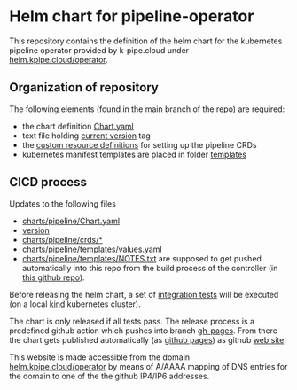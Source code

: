 # Helm chart for pipeline-operator

This repository contains the definition of the helm chart for the kubernetes pipeline operator provided by k-pipe.cloud under [helm.kpipe.cloud/operator](https://helm.kpipe.cloud/operator).

## Organization of repository 

The following elements (found in the main branch of the repo) are required:

 - the chart definition [Chart.yaml](./charts/pipeline/Chart.yaml)
 - text file holding [current version](./version) tag
 - the [custom resource definitions](./charts/pipeline/crds) for setting up the pipeline CRDs  
 - kubernetes manifest templates are placed in folder [templates](./charts/pipeline/templates)

## CICD process

Updates to the following files 
 - [charts/pipeline/Chart.yaml](./charts/pipeline/Chart.yaml)
 - [version](./version)
 - [charts/pipeline/crds/*](./charts/pipeline/crds)
 - [charts/pipeline/templates/values.yaml](./charts/pipeline/templates/values.yaml) 
 - [charts/pipeline/templates/NOTES.txt](./charts/pipeline/templates/NOTES.txt)
are supposed to get pushed automatically into this repo from the build process of the controller (in [this github repo](https://github.com/k-pipe/pipeline-operator/)). 

Before releasing the helm chart, a set of [integration tests](./tests) will be executed (on a local [kind](https://kind.sigs.k8s.io/) kubernetes cluster).

The chart is only released if all tests pass. The release process is a predefined github action which pushes into branch [gh-pages](https://github.com/k-pipe/pipeline-operator-helm-chart/tree/gh-pages).
From there the chart gets published automatically (as [github pages](https://github.com/k-pipe/pipeline-operator-helm-chart/settings/pages)) as
github [web site](https://k-pipe.github.io/pipeline-operator-helm-chart/). 

This website is made accessible from the domain [helm.kpipe.cloud/operator](https://helm.kpipe.cloud/operator) by means of A/AAAA mapping of DNS entries for the domain to 
one of the the github IP4/IP6 addresses.

